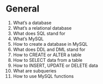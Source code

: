 # General
  1. What’s a database
  2. What’s a relational database
  3. What does SQL stand for
  4. What’s MySQL
  5. How to create a database in MySQL
  6. What does DDL and DML stand for
  7. How to CREATE or ALTER a table
  8. How to SELECT data from a table
  9. How to INSERT, UPDATE or DELETE data
  10. What are subqueries
  11. How to use MySQL functions
  
  
